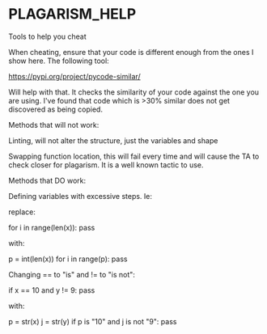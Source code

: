 # PLAGARISM_HELP
Tools to help you cheat


When cheating, ensure that your code is different enough from the ones I show here. The following tool:

https://pypi.org/project/pycode-similar/

Will help with that. It checks the similarity of your code against the one you are using. I've found that code which is >30% similar does not get discovered as being copied. 


Methods that will not work:

Linting, will not alter the structure, just the variables and shape

Swapping function location, this will fail every time and will cause the TA to check closer for plagarism. It is a well known tactic to use.

Methods that DO work:

Defining variables with excessive steps. Ie: 

replace:

for i in range(len(x)):
  pass

with:

p = int(len(x))
for i in range(p):
  pass

Changing == to "is" and != to "is not":

if x == 10 and y != 9:
  pass
  
with:

p = str(x)
j = str(y)
if p is "10" and j is not "9":
  pass
